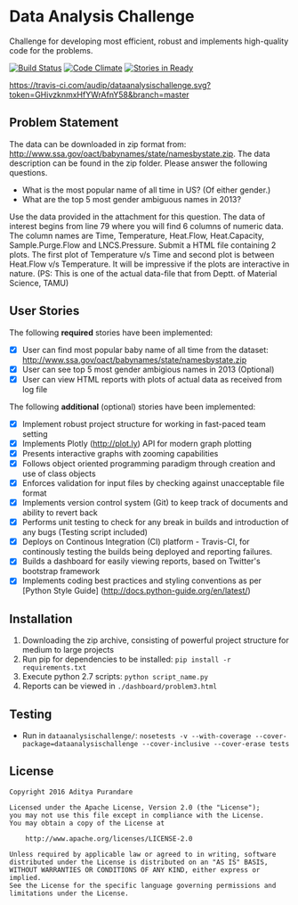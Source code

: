 # Data Analysis Challenge

Challenge for developing most efficient, robust and implements high-quality code for the problems.

[![Build Status](https://travis-ci.com/audip/dataanalysischallenge.svg?token=GHivzknmxHfYWrAfnY58&branch=master)](https://travis-ci.com/audip/dataanalysischallenge)
[![Code Climate](https://codeclimate.com/repos/56cd6c0d7220a51efe00b887/badges/52444d49df7d3569be4d/gpa.svg)](https://codeclimate.com/repos/56cd6c0d7220a51efe00b887/feed)
[![Stories in Ready](https://badge.waffle.io/audip/dataanalysichallenge.png?label=ready&title=Ready)](https://waffle.io/audip/dataanalysichallenge)

https://travis-ci.com/audip/dataanalysischallenge.svg?token=GHivzknmxHfYWrAfnY58&branch=master

## Problem Statement

The data can be downloaded in zip format from:
http://www.ssa.gov/oact/babynames/state/namesbystate.zip. The data description can be found in the zip folder. Please answer the following questions.
- What is the most popular name of all time in US? (Of either gender.)
- What are the top 5 most gender ambiguous names in 2013?

Use the data provided in the attachment for this question. The data of interest begins from line 79 where you will find 6 columns of numeric data. The column names are Time, Temperature, Heat.Flow, Heat.Capacity, Sample.Purge.Flow and LNCS.Pressure. Submit a HTML file containing 2 plots. The first plot of Temperature v/s Time and second plot is between Heat.Flow v/s Temperature. It will be impressive if the plots are interactive in nature. (PS: This is one of the actual data-file that from Deptt. of Material Science, TAMU)

## User Stories

The following **required** stories have been implemented:
- [x] User can find most popular baby name of all time from the dataset: http://www.ssa.gov/oact/babynames/state/namesbystate.zip
- [x] User can see top 5 most gender ambigious names in 2013 (Optional)
- [x] User can view HTML reports with plots of actual data as received from log file

The following **additional** (optional) stories have been implemented:
- [x] Implement robust project structure for working in fast-paced team setting
- [x] Implements Plotly (http://plot.ly) API for modern graph plotting
- [x] Presents interactive graphs with zooming capabilities
- [x] Follows object oriented programming paradigm through creation and use of class objects
- [x] Enforces validation for input files by checking against unacceptable file format
- [x] Implements version control system (Git) to keep track of documents and ability to revert back
- [x] Performs unit testing to check for any break in builds and introduction of any bugs (Testing script included)
- [x] Deploys on Continous Integration (CI) platform - Travis-CI, for continously testing the builds being deployed and reporting failures.
- [x] Builds a dashboard for easily viewing reports, based on Twitter's bootstrap framework
- [x] Implements coding best practices and styling conventions as per [Python Style Guide] (http://docs.python-guide.org/en/latest/)

## Installation

1. Downloading the zip archive, consisting of powerful project structure for medium to large projects
2. Run pip for dependencies to be installed: `pip install -r requirements.txt`
3. Execute python 2.7 scripts: `python script_name.py`
4. Reports can be viewed in `./dashboard/problem3.html`

## Testing

- Run in `dataanalysischallenge/`: `nosetests -v --with-coverage --cover-package=dataanalysischallenge --cover-inclusive --cover-erase tests`

## License

    Copyright 2016 Aditya Purandare

    Licensed under the Apache License, Version 2.0 (the "License");
    you may not use this file except in compliance with the License.
    You may obtain a copy of the License at

        http://www.apache.org/licenses/LICENSE-2.0

    Unless required by applicable law or agreed to in writing, software
    distributed under the License is distributed on an "AS IS" BASIS,
    WITHOUT WARRANTIES OR CONDITIONS OF ANY KIND, either express or implied.
    See the License for the specific language governing permissions and
    limitations under the License.
